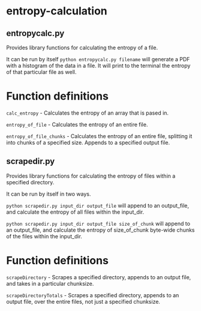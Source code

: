 entropy-calculation
===================


## entropycalc.py 
Provides library functions for calculating the entropy of a 
file.

It can be run by itself ```python entropycalc.py filename``` will generate a PDF 
with a histogram of the data in a file. It will print to the terminal the
entropy of that particular file as well.

# Function definitions

```calc_entropy``` - Calculates the entropy of an array that is pased in.

```entropy_of_file``` - Calculates the entropy of an entire file.

```entropy_of_file_chunks``` - Calculates the entropy of an entire file, 
splitting it into chunks of a specified size. Appends to a specified output
file. 

## scrapedir.py
Provides library functions for calculating the entropy of files within a
specified directory.

It can be run by itself in two ways. 

```python scrapedir.py input_dir output_file``` will append to an output_file, 
and calculate the entropy of all files within the input_dir. 

```python scrapedir.py input_dir output_file size_of_chunk``` will append to an
output_file, and calculate the entropy of size_of_chunk byte-wide chunks of the 
files within the input_dir.

# Function definitions

```scrapeDirectory``` - Scrapes a specified directory, appends to an output 
file, and takes in a particular chunksize.

```scrapeDirectoryTotals``` - Scrapes a specified directory, appends to an
output file, over the entire files, not just a specified chunksize.